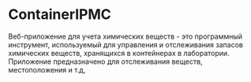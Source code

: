 # ContainerIPMC
Веб-приложение для учета химических веществ - это программный инструмент, используемый для управления и отслеживания запасов химических веществ, хранящихся в контейнерах в лаборатории. Приложение предназначено для отслеживания веществ, местоположения и т.д,

